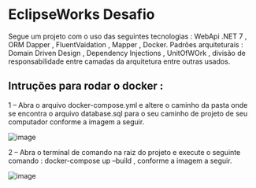 # EclipseWorks Desafio

Segue um projeto com o uso das seguintes tecnologias : WebApi .NET 7 , ORM Dapper , FluentVaidation , Mapper , Docker.
Padrões arquiteturais : Domain Driven Design , Dependency Injections , UnitOfWOrk , divisão de responsabilidade entre camadas da arquitetura entre outras
usados.

## Intruções para rodar o docker :

1 – Abra o arquivo docker-compose.yml e altere o caminho da pasta onde se encontra o arquivo database.sql para o seu caminho de projeto de seu computador conforme a imagem a seguir.

![image](https://github.com/102345/EclipseWorksChallenger/assets/31006716/85d31dcb-5da3-4416-a934-12d9a3013cd9)

2 – Abra o terminal de comando na raiz do projeto e execute o seguinte comando :  docker-compose up –build , conforme a imagem a seguir. 

![image](https://github.com/102345/EclipseWorksChallenger/assets/31006716/ba6c4aa0-8d60-457b-8935-da9a76e7467c)
